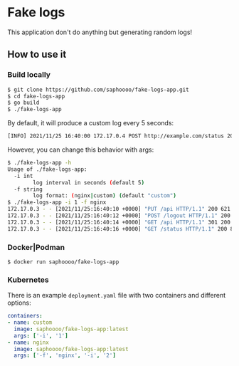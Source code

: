 # Fake logs

This application don't do anything but generating random logs!

## How to use it

### Build locally

```bash
$ git clone https://github.com/saphoooo/fake-logs-app.git
$ cd fake-logs-app
$ go build
$ ./fake-logs-app
```

By default, it will produce a custom log every 5 seconds:

```bash
[INFO] 2021/11/25 16:40:00 172.17.0.4 POST http://example.com/status 200 -- 106.26.105.79 Mozilla/5.0 (Macintosh; Intel Mac OS X 10.15; rv:94.0) AppleWebKit/605.1.15 (KHTML, like Gecko) Version/15.1 Safari/605.1.15
```

However, you can change this behavior with args:

```bash
$ ./fake-logs-app -h
Usage of ./fake-logs-app:
  -i int
    	log interval in seconds (default 5)
  -f string
    	log format: (nginx|custom) (default "custom")
$ ./fake-logs-app -i 1 -f nginx
172.17.0.3 - - [2021/11/25:16:40:10 +0000] "PUT /api HTTP/1.1" 200 621 "http://example.com/" "curl/7.74.0" "89.77.53.67"
172.17.0.3 - - [2021/11/25:16:40:12 +0000] "POST /logout HTTP/1.1" 200 364 "http://example.com/" "Mozilla/5.0 (Macintosh; Intel Mac OS X 10.15; rv:94.0) Gecko/20100101 Firefox/94.0" "89.121.60.251"
172.17.0.3 - - [2021/11/25:16:40:14 +0000] "GET /api HTTP/1.1" 301 200 "http://example.com/" "Mozilla/5.0 (Macintosh; Intel Mac OS X 10.15; rv:94.0) Gecko/20100101 Firefox/94.0" "251.219.14.168"
172.17.0.3 - - [2021/11/25:16:40:16 +0000] "GET /status HTTP/1.1" 200 821 "http://example.com/" "Mozilla/5.0 (Macintosh; Intel Mac OS X 10.15; rv:94.0) AppleWebKit/537.36 (KHTML, like Gecko) Chrome/96.0.4664.55 Safari/537.36" "242.48.39.127"
```

### Docker|Podman

```
$ docker run saphoooo/fake-logs-app
```

### Kubernetes

There is an example `deployment.yaml` file with two containers and different options:

```yaml
containers:
- name: custom
  image: saphoooo/fake-logs-app:latest
  args: ['-i', '1']
- name: nginx
  image: saphoooo/fake-logs-app:latest
  args: ['-f', 'nginx', '-i', '2']
```